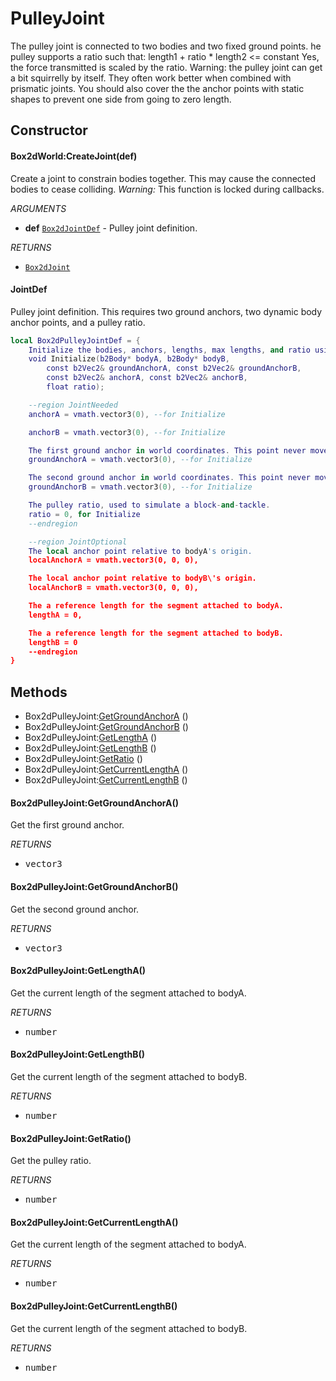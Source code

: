 # PulleyJoint
The pulley joint is connected to two bodies and two fixed ground points.
he pulley supports a ratio such that:
length1 + ratio * length2 <= constant
Yes, the force transmitted is scaled by the ratio.
Warning: the pulley joint can get a bit squirrelly by itself. They often
work better when combined with prismatic joints. You should also cover the
the anchor points with static shapes to prevent one side from going to
zero length.

## Constructor

#### Box2dWorld:CreateJoint(def)
Create a joint to constrain bodies together.
This may cause the connected bodies to cease colliding.
_Warning:_ This function is locked during callbacks.

_ARGUMENTS_
* __def__ [`Box2dJointDef`](../Joint.md) - Pulley joint definition.

_RETURNS_
* [`Box2dJoint`](../Joint.md)

#### JointDef
Pulley joint definition. This requires two ground anchors,
two dynamic body anchor points, and a pulley ratio.

```lua
local Box2dPulleyJointDef = {
    Initialize the bodies, anchors, lengths, max lengths, and ratio using the world anchors.
    void Initialize(b2Body* bodyA, b2Body* bodyB,
        const b2Vec2& groundAnchorA, const b2Vec2& groundAnchorB,
        const b2Vec2& anchorA, const b2Vec2& anchorB,
        float ratio);

    --region JointNeeded
    anchorA = vmath.vector3(0), --for Initialize

    anchorB = vmath.vector3(0), --for Initialize

    The first ground anchor in world coordinates. This point never moves.
    groundAnchorA = vmath.vector3(0), --for Initialize

    The second ground anchor in world coordinates. This point never moves.
    groundAnchorB = vmath.vector3(0), --for Initialize

    The pulley ratio, used to simulate a block-and-tackle.
    ratio = 0, for Initialize
    --endregion

    --region JointOptional
    The local anchor point relative to bodyA's origin.
    localAnchorA = vmath.vector3(0, 0, 0),

    The local anchor point relative to bodyB\'s origin.
    localAnchorB = vmath.vector3(0, 0, 0),

    The a reference length for the segment attached to bodyA.
    lengthA = 0,

    The a reference length for the segment attached to bodyB.
    lengthB = 0
    --endregion
}
```

## Methods

* Box2dPulleyJoint:[GetGroundAnchorA](#box2dpulleyjointgetgroundanchora) ()
* Box2dPulleyJoint:[GetGroundAnchorB](#box2dpulleyjointgetgroundanchorb) ()
* Box2dPulleyJoint:[GetLengthA](#box2dpulleyjointgetlengtha) ()
* Box2dPulleyJoint:[GetLengthB](#box2dpulleyjointgetlengthb) ()
* Box2dPulleyJoint:[GetRatio](#box2dpulleyjointgetratio) ()
* Box2dPulleyJoint:[GetCurrentLengthA](#box2dpulleyjointgetcurrentlengtha) ()
* Box2dPulleyJoint:[GetCurrentLengthB](#box2dpulleyjointgetcurrentlengthb) ()

#### Box2dPulleyJoint:GetGroundAnchorA()
Get the first ground anchor.

_RETURNS_
* <kbd>vector3</kbd>

#### Box2dPulleyJoint:GetGroundAnchorB()
Get the second ground anchor.

_RETURNS_
* <kbd>vector3</kbd>

#### Box2dPulleyJoint:GetLengthA()
Get the current length of the segment attached to bodyA.

_RETURNS_
* <kbd>number</kbd>

#### Box2dPulleyJoint:GetLengthB()
Get the current length of the segment attached to bodyB.

_RETURNS_
* <kbd>number</kbd>

#### Box2dPulleyJoint:GetRatio()
Get the pulley ratio.

_RETURNS_
* <kbd>number</kbd>

#### Box2dPulleyJoint:GetCurrentLengthA()
Get the current length of the segment attached to bodyA.

_RETURNS_
* <kbd>number</kbd>

#### Box2dPulleyJoint:GetCurrentLengthB()
Get the current length of the segment attached to bodyB.

_RETURNS_
* <kbd>number</kbd>
